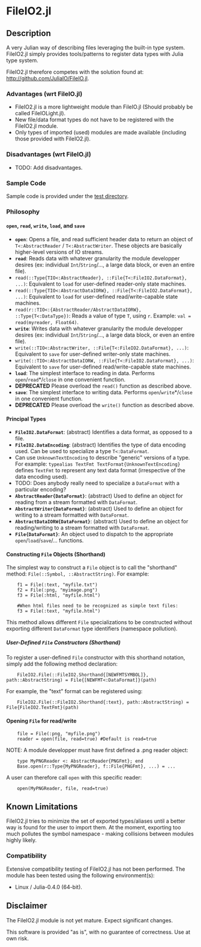 # FileIO2.jl

## Description

A very Julian way of describing files leveraging the built-in type system.  FileIO2.jl simply provides tools/patterns to register data types with Julia type system.

FileIO2.jl therefore competes with the solution found at: <http://github.com/JuliaIO/FileIO.jl>.

### Advantages (wrt FileIO.jl)

 - FileIO2.jl is a more lightweight module than FileIO.jl (Should probably be called FileIOLight.jl).
  - New file/data format types do not have to be registered with the FileIO2.jl module.
  - Only types of imported (used) modules are made available (including those provided with FileIO2.jl).

### Disadvantages (wrt FileIO.jl)

 - TODO: Add disadvantages.

### Sample Code

Sample code is provided under the [test directory](test/).

### Philosophy

#### `open`, `read`, `write`, `load`, and `save`

 - **`open`**: Opens a file, and read sufficient header data to return an object of `T<:AbstractReader` / `T<:AbstractWriter`.  These objects are basically higher-level versions of IO streams.
 - **`read`**: Reads data with whatever granularity the module developper desires (ex: individual `Int`/`String`/..., a large data block, or even an entire file).
  - `read(::Type{TIO<:AbstractReader}, ::File{T<:FileIO2.DataFormat}, ...)`: Equivalent to `load` for user-defined reader-only state machines.
  - `read(::Type{TIO<:AbstractDataIORW}, ::File{T<:FileIO2.DataFormat}, ...)`: Equivalent to `load` for user-defined read/write-capable state machines.
  - `read(r::TIO<:{AbstractReader/AbstractDataIORW}, ::Type{T<:DataType})`: Reads a value of type `T`, using `r`.  Example: `val = read(myreader, Float64)`.
 - **`write`**: Writes data with whatever granularity the module developper desires (ex: individual `Int`/`String`/..., a large data block, or even an entire file).
  - `write(::TIO<:AbstractWriter, ::File{T<:FileIO2.DataFormat}, ...)`: Equivalent to `save` for user-defined writer-only state machines.
  - `write(::TIO<:AbstractDataIORW, ::File{T<:FileIO2.DataFormat}, ...)`: Equivalent to `save` for user-defined read/write-capable state machines.
 - **`load`**: The simplest interface to reading in data.  Performs `open`/`read`\*/`close` in one convenient function.
  - **DEPRECATED** Please overload the `read()` function as described above.
 - **`save`**: The simplest interface to writing data.  Performs `open`/`write`\*/`close` in one convenient function.
  - **DEPRECATED** Please overload the `write()` function as described above.

#### Principal Types

 - **`FileIO2.DataFormat`**: (abstract) Identifies a data format, as opposed to a file.
 - **`FileIO2.DataEncoding`**: (abstract) Identifies the type of data encoding used.  Can be used to specialize a type `T<:DataFormat`.
  - Can use `UnknownTextEncoding` to describe "generic" versions of a type.  For example: `typealias TextFmt TextFormat{UnknownTextEncoding}` defines `TextFmt` to represent any text data format (irrespective of the data encoding used).
  - TODO: Does anybody really need to specialize a `DataFormat` with a particular encoding?
 - **`AbstractReader{DataFormat}`**: (abstract) Used to define an object for reading from a stream formatted with `DataFormat`.
 - **`AbstractWriter{DataFormat}`**: (abstract) Used to define an object for writing to a stream formatted with `DataFormat`.
 - **`AbstractDataIORW{DataFormat}`**: (abstract) Used to define an object for reading/writing to a stream formatted with `DataFormat`.
 - **`File{DataFormat}`**: An object used to dispatch to the appropriate `open`/`load`/`save`/... functions.

#### Constructing `File` Objects (Shorthand)

The simplest way to construct a `File` object is to call the "shorthand" method: `File(::Symbol, ::AbstractString)`.  For example:

		f1 = File(:text, "myfile.txt")
		f2 = File(:png, "myimage.png")
		f3 = File(:html, "myfile.html")
		
		#When html files need to be recognized as simple text files:
		f3 = File(:text, "myfile.html")

This method allows different `File` specializations to be constructed without exporting different `DataFormat` type identifiers (namespace pollution).

##### User-Defined `File` Constructors (Shorthand)

To register a user-defined `File` constructor with this shorthand notation, simply add the following method declaration:

		FileIO2.File(::FileIO2.Shorthand{[NEWFMTSYMBOL]}, path::AbstractString) = File{[NEWFMT<:DataFormat]}(path)

For example, the "text" format can be registered using:

		FileIO2.File(::FileIO2.Shorthand{:text}, path::AbstractString) = File{FileIO2.TextFmt}(path)

#### Opening `File` for read/write

		file = File(:png, "myfile.png")
		reader = open(file, read=true) #Default is read=true

NOTE: A module developper must have first defined a .png reader object:

		type MyPNGReader <: AbstractReader{PNGFmt}; end
		Base.open(r::Type{MyPNGReader}, f::File{PNGFmt}, ...) = ...

A user can therefore call `open` with this specific reader:

		open(MyPNGReader, file, read=true)

## Known Limitations

FileIO2.jl tries to minimize the set of exported types/aliases until a better way is found for the user to import them.  At the moment, exporting too much pollutes the symbol namespace - making collisions between modules highly likely.

### Compatibility

Extensive compatibility testing of FileIO2.jl has not been performed.  The module has been tested using the following environment(s):

 - Linux / Julia-0.4.0 (64-bit).

## Disclaimer

The FileIO2.jl module is not yet mature.  Expect significant changes.

This software is provided "as is", with no guarantee of correctness.  Use at own risk.

